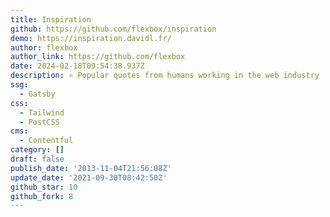 ```yaml
---
title: Inspiration
github: https://github.com/flexbox/inspiration
demo: https://inspiration.davidl.fr/
author: flexbox
author_link: https://github.com/flexbox
date: 2024-02-18T09:54:38.937Z
description: ⚛ Popular quotes from humans working in the web industry
ssg:
  - Gatsby
css:
  - Tailwind
  - PostCSS
cms:
  - Contentful
category: []
draft: false
publish_date: '2013-11-04T21:56:08Z'
update_date: '2021-09-30T08:42:50Z'
github_star: 10
github_fork: 8
---
```

